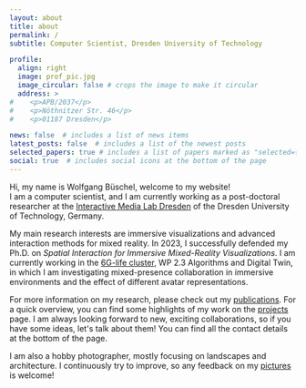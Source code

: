 ```yaml
---
layout: about
title: about
permalink: /
subtitle: Computer Scientist, Dresden University of Technology

profile:
  align: right
  image: prof_pic.jpg
  image_circular: false # crops the image to make it circular
  address: >
#    <p>APB/2037</p>
#    <p>Nöthnitzer Str. 46</p>
#    <p>01187 Dresden</p>

news: false  # includes a list of news items
latest_posts: false  # includes a list of the newest posts
selected_papers: true # includes a list of papers marked as "selected={true}"
social: true  # includes social icons at the bottom of the page
---
```


Hi, my name is Wolfgang Büschel, welcome to my website!  
I am a computer scientist, and I am currently working as a post-doctoral researcher at the [Interactive Media Lab Dresden](https://imld.de) of the Dresden University of Technology, Germany.

My main research interests are immersive visualizations and advanced interaction methods for mixed reality. In 2023, I successfully defended my Ph.D. on _Spatial Interaction for Immersive Mixed-Reality Visualizations_. I am currently working in the [6G-life cluster](https://6g-life.de/), WP 2.3 Algorithms and Digital Twin, in which I am investigating mixed-presence collaboration in immersive environments and the effect of different avatar representations.

For more information on my research, please check out my [publications](/publications). For a quick overview, you can find some highlights of my work on the [projects](/projects) page. I am always looking forward to new, exciting collaborations, so if you have some ideas, let's talk about them! You can find all the contact details at the bottom of the page.

I am also a hobby photographer, mostly focusing on landscapes and architecture. I continuously try to improve, so any feedback on my [pictures](/projects#photos) is welcome!
